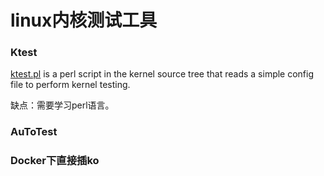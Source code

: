 # linux内核测试工具
### Ktest
[ktest.pl](https://elinux.org/Ktest#Git_Bisect_type) is a perl script in the kernel source tree that reads a simple config file to perform kernel testing.

缺点：需要学习perl语言。

### AuToTest

### Docker下直接插ko

